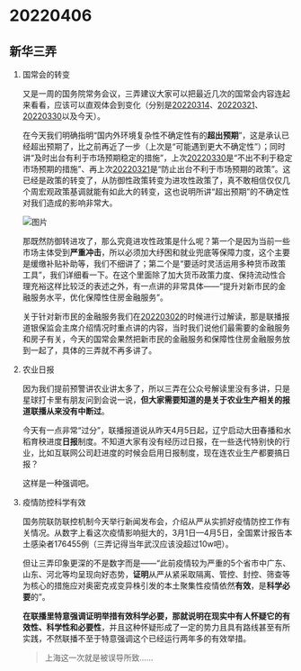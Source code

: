 # 20220406

## 新华三弄

1. 国常会的转变

   又是一周的国务院常务会议，三弄建议大家可以把最近几次的国常会内容连起来看看，应该可以直观体会到变化（分别是[20220314](http://mp.weixin.qq.com/s?__biz=MzU4MTg4MTA1Mg==&mid=2247502046&idx=1&sn=9980e08d366c19d8ff5a1ba4086c43f4&chksm=fd42556dca35dc7b87c9ef8e1d3c3521f065a7b1a685c71d95d4d5028fdb0990d26fd587f7da&scene=21#wechat_redirect)、[20220321](http://mp.weixin.qq.com/s?__biz=MzU4MTg4MTA1Mg==&mid=2247502246&idx=1&sn=c9db844d326dd36ceb60a816053ae748&chksm=fd425415ca35dd037b9933b15b56323d8fe67e9167be3b4f1e7ccd9301c2e84bcfd369beaf16&scene=21#wechat_redirect)、[20220330](http://mp.weixin.qq.com/s?__biz=MzU4MTg4MTA1Mg==&mid=2247502488&idx=1&sn=de049fc584bb24f83ba8abaa514fc583&chksm=fd42572bca35de3de371012a28eab2e76f6284ecf4b136170ca19c1e84dfc4b8875e50b7369c&scene=21#wechat_redirect)以及今天）。

   在今天我们明确指明“国内外环境复杂性不确定性有的**超出预期**”，这是承认已经超出预期了，比之前再近了一步（上次是“可能遇到更大不确定性”）；同时讲“及时出台有利于市场预期稳定的措施”，上次[20220330](http://mp.weixin.qq.com/s?__biz=MzU4MTg4MTA1Mg==&mid=2247502488&idx=1&sn=de049fc584bb24f83ba8abaa514fc583&chksm=fd42572bca35de3de371012a28eab2e76f6284ecf4b136170ca19c1e84dfc4b8875e50b7369c&scene=21#wechat_redirect)是“不出不利于稳定市场预期的措施”、再上次[20220321](http://mp.weixin.qq.com/s?__biz=MzU4MTg4MTA1Mg==&mid=2247502246&idx=1&sn=c9db844d326dd36ceb60a816053ae748&chksm=fd425415ca35dd037b9933b15b56323d8fe67e9167be3b4f1e7ccd9301c2e84bcfd369beaf16&scene=21#wechat_redirect)是“防止出台不利于市场预期的政策”。这已经是政策的转变了，从防御性政策转变为进攻性政策了，真不敢相信仅仅几个周宏观政策基调就能有如此大的转变，这也说明所讲“超出预期”的不确定性对我们造成的影响非常大。

   ![图片](https://mmbiz.qpic.cn/mmbiz_png/M3iabiab1FiaIYpnJVTuwvHPgXYZB8qPEejafSH2ZQDZ1IgCStN9BMavRVSgSZ2PMjapKk1yuImA6uTNLVwHSQ0EQ/640?wx_fmt=png&wxfrom=5&wx_lazy=1&wx_co=1)

   那既然防御转进攻了，那么究竟进攻性政策是什么呢？第一个是因为当前一些市场主体受到**严重冲击**，所以必须加大纾困和就业兜底等保障力度，这个主要是缓缴补贴补助等，我们不细讲了；第二个是“要适时灵活运用多种货币政策工具”，我们详细看一下。在这个里面除了加大货币政策力度、保持流动性合理充裕这样比较泛的表述之外，有一点讲的非常具体——“提升对新市民的金融服务水平，优化保障性住房金融服务”。

   关于针对新市民的金融服务我们在[20220302](http://mp.weixin.qq.com/s?__biz=MzU4MTg4MTA1Mg==&mid=2247501772&idx=2&sn=e0853580855c274e9dee22fe5a0e994d&chksm=fd425a7fca35d36953312b42a95803ff5b2ad62f23fc61f88dabd6ac34da6d06949d8c823676&scene=21#wechat_redirect)的时候进行过解读，那是联播报道银保监会主席介绍情况时重点讲的内容，当时我们说他们最需要的金融服务和房子有关，今天的国常会果然把新市民的金融服务和保障性住房金融服务放到一起了，具体的三弄就不再多讲了。

2. 农业日报

   因为我们提前预警讲农业讲太多了，所以三弄在公众号解读里没有多讲，只是星球打卡里有朋友问到会说一说，**但大家需要知道的是关于农业生产相关的报道联播从来没有中断过**。

   今天有一点非常“过分”，联播报道说从昨天4月5日起，辽宁启动大田春播和水稻育秧进度**日报**制度。不知道大家有没有经历过日报，在一些迭代特别快的行业，比如互联网公司赶进度的时候会启用日报制度，现在连农业生产都要搞日报？

   这样是一种强调吧。

3. 疫情防控科学有效

   国务院联防联控机制今天举行新闻发布会，介绍从严从实抓好疫情防控工作有关情况。从数字上看这次疫情影响挺大的，3月1日—4月5日，全国累计报告本土感染者176455例（三弄记得当年武汉应该没超过10w吧）。

   但让三弄印象更深的不是数字而是——“此前疫情较为严重的5个省市中广东、山东、河北等均呈现向好态势，**证明**从严从紧采取隔离、管控、封控、筛查等为核心的措施应对奥密克戎变异株引发的本土聚集性疫情依然**有效**，是**科学必要**的”。

   **在联播里特意强调证明举措有效科学必要，那就说明在现实中有人怀疑它的有效性、科学性和必要性**，并且这种怀疑形成了一定的势力且具有路线甚至有所实践，不然联播不至于特意强调这个已经运行两年多的有效举措。

   > 上海这一次就是被误导所致……